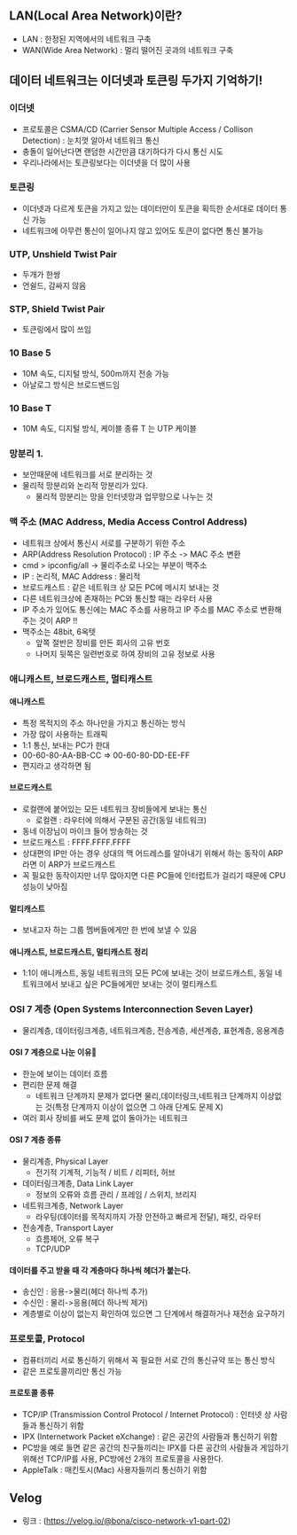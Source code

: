 ## LAN(Local Area Network)이란?
- LAN : 한정된 지역에서의 네트워크 구축
- WAN(Wide Area Network) : 멀리 떨어진 곳과의 네트워크 구축

## 데이터 네트워크는 이더넷과 토큰링 두가지 기억하기! 

### 이더넷 
- 프로토콜은 CSMA/CD (Carrier Sensor Multiple Access / Collison Detection) : 눈치껏 알아서 네트워크 통신
- 충돌이 일어난다면 랜덤한 시간만큼 대기하다가 다시 통신 시도
- 우리나라에서는 토큰링보다는 이더넷을 더 많이 사용 

### 토큰링
- 이더넷과 다르게 토큰을 가지고 있는 데이터만이 토큰을 획득한 순서대로 데이터 통신 가능
- 네트워크에 아무런 통신이 일어나지 않고 있어도 토큰이 없다면 통신 불가능 

### UTP, Unshield Twist Pair
- 두개가 한쌍
- 언쉴드, 감싸지 않음
### STP, Shield Twist Pair
- 토큰링에서 많이 쓰임

### 10 Base 5
- 10M 속도, 디지털 방식, 500m까지 전송 가능
- 아날로그 방식은 브로드밴드임
### 10 Base T
- 10M 속도, 디지털 방식, 케이블 종류 T 는 UTP 케이블

### 망분리 1.
- 보안때문에 네트워크를 서로 분리하는 것
- 물리적 망분리와 논리적 망분리가 있다.
  - 물리적 망분리는 망을 인터넷망과 업무망으로 나누는 것

### 맥 주소 (MAC Address, Media Access Control Address)
- 네트워크 상에서 통신시 서로를 구분하기 위한 주소
- ARP(Address Resolution Protocol) : IP 주소 -> MAC 주소 변환
- cmd > ipconfig/all -> 물리주소로 나오는 부분이 맥주소
- IP : 논리적, MAC Address : 물리적
- 브로드캐스트 : 같은 네트워크 상 모든 PC에 메시지 보내는 것
- 다른 네트워크상에 존재하는 PC와 통신할 때는 라우터 사용
- IP 주소가 있어도 통신에는 MAC 주소를 사용하고 IP 주소를 MAC 주소로 변환해주는 것이 ARP !!
- 맥주소는 48bit, 6옥텟  
  - 앞쪽 절반은 장비를 만든 회사의 고유 번호
  - 나머지 뒷쪽은 일련번호로 하여 장비의 고유 정보로 사용 

### 애니캐스트, 브로드캐스트, 멀티캐스트

#### 애니캐스트
- 특정 목적지의 주소 하나만을 가지고 통신하는 방식
- 가장 많이 사용하는 트래픽
- 1:1 통신, 보내는 PC가 한대
- 00-60-80-AA-BB-CC => 00-60-80-DD-EE-FF
- 편지라고 생각하면 됨
#### 브로드캐스트
- 로컬랜에 붙어있는 모든 네트워크 장비들에게 보내는 통신
    - 로컬랜 : 라우터에 의해서 구분된 공간(동일 네트워크)
- 동네 이장님이 마이크 들어 방송하는 것
- 브로드캐스트 : FFFF.FFFF.FFFF
- 상대편의 IP만 아는 경우 상대의 맥 어드레스를 알아내기 위해서 하는 동작이 ARP라면 이 ARP가 브로드캐스트 
- 꼭 필요한 동작이지만 너무 많아지면 다른 PC들에 인터럽트가 걸리기 때문에 CPU 성능이 낮아짐 
#### 멀티캐스트
- 보내고자 하는 그룹 멤버들에게만 한 번에 보낼 수 있음
#### 애니캐스트, 브로드캐스트, 멀티캐스트 정리 
- 1:1이 애니캐스트, 동일 네트워크의 모든 PC에 보내는 것이 브로드캐스트, 동일 네트워크에서 보내고 싶은 PC들에게만 보내는 것이 멀티캐스트 

### OSI 7 계층 (Open Systems Interconnection Seven Layer)
- 물리계층, 데이터링크계층, 네트워크계층, 전송계층, 세션계층, 표현계층, 응용계층 
#### OSI 7 계층으로 나눈 이유🥸 
- 한눈에 보이는 데이터 흐름
- 편리한 문제 해결 
    - 네트워크 단계까지 문제가 없다면 물리,데이터링크,네트워크 단계까지 이상없는 것(특정 단계까지 이상이 없으면 그 아래 단계도 문제 X)
- 여러 회사 장비를 써도 문제 없이 돌아가는 네트워크
#### OSI 7 계층 종류
- 물리계층, Physical Layer
    - 전기적 기계적, 기능적 / 비트 / 리피터, 허브
- 데이터링크계층, Data Link Layer
    - 정보의 오류와 흐름 관리 / 프레임 / 스위치, 브리지 
- 네트워크계층, Network Layer
    - 라우팅(데이터를 목적지까지 가장 안전하고 빠르게 전달), 패킷, 라우터
- 전송계층, Transport Layer
    - 흐름제어, 오류 복구 
    - TCP/UDP
#### 데이터를 주고 받을 때 각 계층마다 하나씩 헤더가 붙는다.
- 송신인 : 응용->물리(헤더 하나씩 추가)
- 수신인 : 물리->응용(헤더 하나씩 제거)
- 계층별로 이상이 없는지 확인하여 있으면 그 단계에서 해결하거나 재전송 요구하기 

### 프로토콜, Protocol
- 컴퓨터끼리 서로 통신하기 위해서 꼭 필요한 서로 간의 통신규약 또는 통신 방식
- 같은 프로토콜끼리만 통신 가능
#### 프로토콜 종류
- TCP/IP (Transmission Control Protocol / Internet Protocol) : 인터넷 상 사람들과 통신하기 위함
- IPX (Internetwork Packet eXchange) : 같은 공간의 사람들과 통신하기 위함
- PC방을 예로 들면 같은 공간의 친구들끼리는 IPX를 다른 공간의 사람들과 게임하기 위해선 TCP/IP를 사용, PC방에선 2개의 프로토콜을 사용한다.
- AppleTalk : 매킨토시(Mac) 사용자들끼리 통신하기 위함 

## Velog 
- 링크 : (https://velog.io/@bona/cisco-network-v1-part-02)
